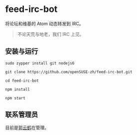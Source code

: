 # feed-irc-bot

将论坛和维基的 Atom 动态转发到 IRC。

> 不论天荒与地老，我们 IRC 上见。

## 安装与运行

```
sudo zypper install git nodejs6

git clone https://github.com/openSUSE-zh/feed-irc-bot.git

cd feed-irc-bot

npm install

npm start
```

## 联系管理员

目前是[郭云鹤](mailto:guoyunhebrave@gmail.com)在管理。
